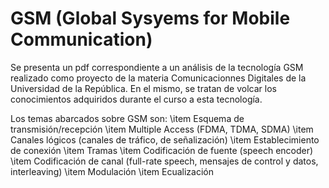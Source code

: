 # GSM (Global Sysyems for Mobile Communication)

Se presenta un pdf correspondiente a un análisis de la tecnología GSM realizado como proyecto de la materia Comunicacionnes Digitales de la Universidad de la República. En el mismo, se tratan de volcar los conocimientos adquiridos durante el curso a esta tecnología.

Los temas abarcados sobre GSM son:
\item Esquema de transmisión/recepción
\item Multiple Access (FDMA, TDMA, SDMA)
\item Canales lógicos (canales de tráfico, de señalización)
\item Establecimiento de conexión
\item Tramas
\item Codificación de fuente (speech encoder)
\item Codificación de canal (full-rate speech, mensajes de control y datos, interleaving)
\item Modulación
\item Ecualización
